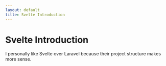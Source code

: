 ```yaml
---
layout: default
title: Svelte Introduction
---
```


<h1>Svelte Introduction</h1>
<p>I personally like Svelte over Laravel because their project structure makes more sense.</p>
